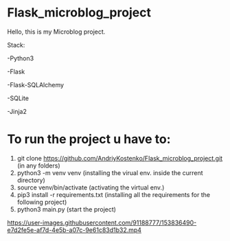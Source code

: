 # Flask_microblog_project
Hello, this is my Microblog project. 

Stack:

-Python3

-Flask

-Flask-SQLAlchemy

-SQLite

-Jinja2

# To run the project u have to:

  1. git clone https://github.com/AndriyKostenko/Flask_microblog_project.git (in any folders)
  2. python3 -m venv venv (installing the virual env. inside the current directory)
  3. source venv/bin/activate (activating the virtual env.)
  4. pip3 install -r requirements.txt (installing all the requirements for the following project)
  5. python3 main.py (start the project)


https://user-images.githubusercontent.com/91188777/153836490-e7d2fe5e-af7d-4e5b-a07c-9e61c83d1b32.mp4